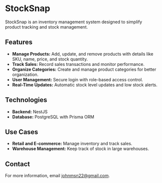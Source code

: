 # StockSnap

StockSnap is an inventory management system designed to simplify product tracking and stock management.

## Features

- **Manage Products:** Add, update, and remove products with details like SKU, name, price, and stock quantity.
- **Track Sales:** Record sales transactions and monitor performance.
- **Organize Categories:** Create and manage product categories for better organization.
- **User Management:** Secure login with role-based access control.
- **Real-Time Updates:** Automatic stock level updates and low stock alerts.

## Technologies

- **Backend:** NestJS
- **Database:** PostgreSQL with Prisma ORM

## Use Cases

- **Retail and E-commerce:** Manage inventory and track sales.
- **Warehouse Management:** Keep track of stock in large warehouses.

## Contact

For more information, email [johnmsn22@gmail.com](mailto:johnmsn22@gmail.com).
